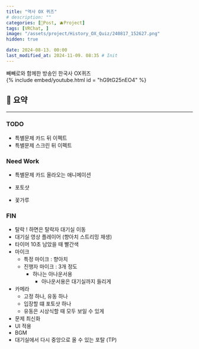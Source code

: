 ```yaml
---
title: "역사 OX 퀴즈"
# description: ""
categories: [📀Post, 🫐Project]
tags: [VRChat, ]
image: "/assets/project/History_OX_Quiz/240817_152627.png"
hidden: true

date: 2024-08-13. 00:00
last_modified_at: 2024-11-09. 08:35 # Init
---
```


빼빼로와 함께한 방송인 한국사 OX퀴즈  
{% include embed/youtube.html id = "hG9tG25nEO4" %}

## 🎲 요약

---

### TODO

- 특별문제 카드 뒤 이펙트
- 특별문제 스크린 뒤 이펙트

### Need Work

- 특별문제 카드 올라오는 애니메이션

- 포토샷
- 꽃가루

### FIN

- 탈락 ! 하면은 탈락자 대기실 이동
- 대기실 영상 플레이어 (향아치 스트리밍 재생)
- 타이머 10초 남았을 때 빨간색
- 마이크
  - 특정 마이크 : 향아치
  - 진행자 마이크 : 3개 정도
    - 하나는 아나운서용
      - 아나운서용은 대기실까지 들리게
- 카메라
  - 고정 하나, 유동 하나
  - 입장할 떄 포토샷 하나
  - 유동은 시상식할 때 모두 보일 수 있게
- 문제 최신화
- UI 적용
- BGM
- 대기실에서 다시 중앙으로 올 수 있는 포탈 (TP)
